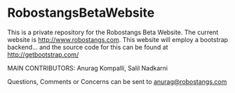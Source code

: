 # RobostangsBetaWebsite

This is a private repository for the Robostangs Beta Website. The current website is http://www.robostangs.com. 
This website will employ a bootstrap backend... and the source code for this can be found at http://getbootstrap.com/

MAIN CONTRIBUTORS: 
Anurag Kompalli,
Salil Nadkarni

Questions, Comments or Concerns can be sent to anurag@robostangs.com 
